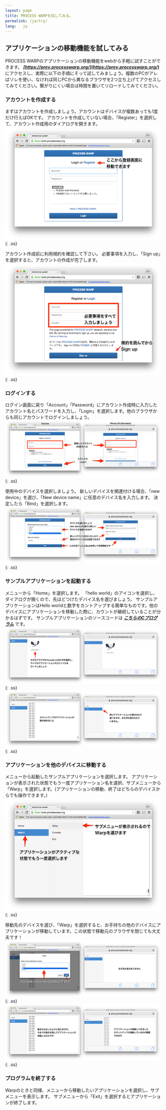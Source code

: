 ```yaml
---
layout: page
title: PROCESS WARPを試してみる。
permalink: /ja/try/
lang:   ja
---
```


## アプリケーションの移動機能を試してみる

PROCESS WARPのアプリケーションの移動機能をwebから手軽に試すことができます。
***[https://prev.processwarp.org/](https://prev.processwarp.org/)*** にアクセスし、実際に以下の手順にそって試してみましょう。複数のPCがアレばソレを使い、なければ同じPCから異なるブラウザを2つ立ち上げてアクセスしてみてください。繋がりにくい場合は時間を置いてリロードしてみてください。

### アカウントを作成する

まずはアカウントを作成しましょう。アカウントはデバイスが複数あっても1度だけ行えばOKです。
アカウントを作成していない場合、「Register」を選択して、アカウント作成用のダイアログを開きます。
![Select register.](/ja/img/try/ss01.png){: .ss}

アカウント作成前に利用規約を確認して下さい。
必要事項を入力し、「Sign up」を選択すると、アカウントの作成が完了します。
![Sign up.](/ja/img/try/ss02.png){: .ss}

### ログインする

ログイン画面に戻り「Account」「Password」にアカウント作成時に入力したアカウント名とパスワードを入力し、「Login」を選択します。他のブラウザからも同じアカウントでログインしましょう。
![Login.](/ja/img/try/ss03.png){: .ss}

使用中のデバイスを選択しましょう。
新しいデバイスを関連付ける場合、「new device」を選び、「New device name」に任意のデバイス名を入力します。
決定したら「Bind」を選択します。
![Bind.](/ja/img/try/ss04.png){: .ss}

### サンプルアプリケーションを起動する

メニューから「Home」を選択します。
「hello world」のアイコンを選択し、ダイアログが開くので、先ほどつけたデバイス名を選びましょう。
サンプルアプリケーションはHello worldと数字をカントアップする簡単なものです。他のデバイスにアプリケーションを移動した際に、カウントが継続していることが分かるはずです。
サンプルアプリケーションのソースコードは ***[こちらのCプログラム](/sample/hello.c)*** です。
![Load LLVM IR.](/ja/img/try/ss05.png){: .ss}
![Load LLVM IR.](/ja/img/try/ss06.png){: .ss}

### アプリケーションを他のデバイスに移動する

メニューから起動したサンプルアプリケーションを選択します。
アプリケーションが表示された状態でもう一度アプリケーション名を選択、サブメニューから「Warp」を選択します。(アプリケーションの移動、終了はどちらのデバイスからでも操作できます。)
![Show submenu.](/ja/img/try/ss07.png){: .ss}

移動先のデバイスを選び、「Warp」を選択すると、お手持ちの他のデバイスにアプリケーションが移動しています。この状態で移動元のブラウザを閉じても大丈夫です！
![Select Target.](/ja/img/try/ss08.png){: .ss}
![Result.](/ja/img/try/ss09.png){: .ss}

### プログラムを終了する

Warpのときと同様、メニューから移動したいアプリケーションを選択し、サブメニューを表示します。
サブメニューから「Exit」を選択するとアプリケーションが終了します。

